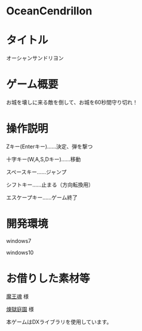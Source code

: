 # OceanCendrillon

# タイトル
オーシャンサンドリヨン

# ゲーム概要
お城を壊しに来る敵を倒して、お城を60秒間守り切れ！

# 操作説明

Zキー(Enterキー)……決定、弾を撃つ 

十字キー(W,A,S,Dキー)……移動 

スペースキー……ジャンプ 

シフトキー……止まる（方向転換用） 

エスケープキー……ゲーム終了 

# 開発環境
windows7 

windows10

# お借りした素材等 
[魔王魂](http://maoudamashii.jokersounds.com/) 様 
 
[煉獄庭園](http://www.rengoku-teien.com/) 様 
 
本ゲームはDXライブラリを使用しています。 

